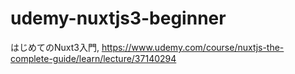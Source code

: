# udemy-nuxtjs3-beginner
はじめてのNuxt3入門, https://www.udemy.com/course/nuxtjs-the-complete-guide/learn/lecture/37140294
